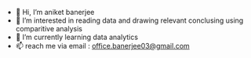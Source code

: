 - 👋 Hi, I’m aniket banerjee
- 👀 I’m interested in reading data and drawing relevant conclusing using comparitive analysis
- 🌱 I’m currently learning data analytics
- 📫 reach me via email : office.banerjee03@gmail.com

<!---
aniketbanerjee03/aniketbanerjee03 is a ✨ special ✨ repository because its `README.md` (this file) appears on your GitHub profile.
You can click the Preview link to take a look at your changes.
--->
